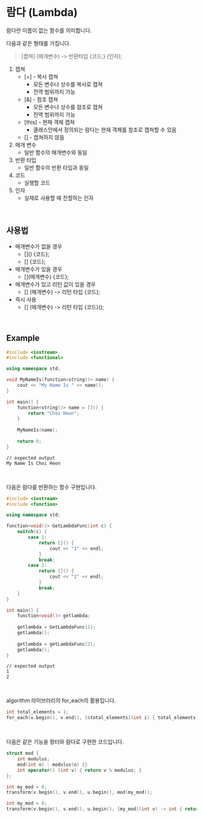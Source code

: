 # 람다 (Lambda)

람다란 이름이 없는 함수를 의미합니다.

다음과 같은 형태를 가집니다.

> [캡쳐] (매개변수) -> 반환타입 {코드;} (인자);

1. 캡쳐	
   * [=] - 복사 캡쳐
     * 모든 변수나 상수를 복사로 캡쳐
     * 전역 범위까지 가능
   * [&] - 참조 캡쳐
     * 모든 변수나 상수를 참조로 캡쳐
     * 전역 범위까지 가능
   * [this] - 현재 객체 캡쳐
     * 클래스안에서 정의되는 람다는 현재 객체를 참조로 캡쳐할 수 있음
   * [] - 캡쳐하지 않음
2. 매개 변수
   * 일반 함수의 매개변수와 동일
3. 반환 타입
   * 일반 함수의 반환 타입과 동일
4. 코드
   * 실행할 코드
5. 인자
   * 실제로 사용할 때 전할하는 인자

<br>

## 사용법

* 매개변수가 없을 경우
  * \[]() {코드};
  * [] {코드};
* 매개변수가 있을 경우
  * \[](매개변수) {코드};
* 매개변수가 있고 리턴 값이 있을 경우
  * \[] (매개변수) -> 리턴 타입 {코드};
* 즉시 사용
  * \[] (매개변수) -> 리턴 타입 {코드}();

<br>

## Example

```c++
#include <iostream>
#include <functional>

using namespace std;

void MyNameIs(function<string()> name) {
    cout << "My Name Is " << name();
}

int main() {
    function<string()> name = []() {
        return "Choi Heon";
    }
    
    MyNameIs(name);
    
    return 0;
}
```

````
// expected output
My Name Is Choi Heon
````

<br>

다음은 람다를 반환하는 함수 구현입니다.

```c++
#include <iostream>
#include <function>

using namespace std;

function<void()> GetLambdaFunc(int c) {
    switch(c) {
        case 1:
            return []() {
                cout << "1" << endl;
            }
            break;
        case 2:
            return []() {
                cout << "2" << endl;
            }
            break;
    }
}

int main() {
    function<void()> getlambda;
    
    getlambda = GetLambdaFunc(1);
    getlambda();
    
    getlambda = getLambdaFunc(2);
    getlambda();
}
```

```
// expected output
1
2
```

<br>

algorithm 라이브러리의 for_each의 활용입니다.

```c++
int total_elements = 1;
for_each(v.begin(), v.end(), [&total_elements](int i) { total_elements *= i; })
```

<br>

다음은 같은 기능을 펑터와 람다로 구현한 코드입니다.

```c++
struct mod {
    int modulus;
    mod(int n) : modulus(n) {}
    int operator() (int v) { return v % modulus; }
};

int my_mod = 8;
transform(v.begin(), v.end(), u.begin(), mod(my_mod));
```

```c++
int my_mod = 8;
transform(v.begin(), v.end(), u.begin(), [my_mod](int v) -> int { return v % my_mod; });
```



<br>

